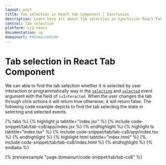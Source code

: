 ```yaml
---
layout: post
title: Tab selection in React Tab Component | Syncfusion
description: Learn here all about Tab selection in Syncfusion React Tab Component of Syncfusion Essential JS 2 and more.
control: Tab selection 
platform: ej2-react
documentation: ug
domainurl: ##DomainURL##
---
```


# Tab selection in React Tab Component

We can able to find the tab selection whether it is selected by user interaction or programmatically way in the [`selecting`](https://ej2.syncfusion.com/react/documentation/api/tab/#selecting) and [`selected`](https://ej2.syncfusion.com/react/documentation/api/tab/#selected) event argument with the field of `isInteracted`. When the user changes the tab through click actions it will return true otherwise, it will return false. The following code example depicts to find the tab selecting the state in selecting and selected events.

{% tabs %}
{% highlight js tabtitle="index.jsx" %}
{% include code-snippet/tab/tab-cs8/app/index.jsx %}
{% endhighlight %}
{% highlight ts tabtitle="index.tsx" %}
{% include code-snippet/tab/tab-cs8/app/index.tsx %}
{% endhighlight %}
{% highlight html tabtitle="index.html" %}
{% include code-snippet/tab/tab-cs8/index.html %}
{% endhighlight %}
{% endtabs %}
        
{% previewsample "page.domainurl/code-snippet/tab/tab-cs8" %}

